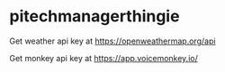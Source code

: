 # pitechmanagerthingie

Get weather api key at https://openweathermap.org/api

Get monkey api key at https://app.voicemonkey.io/
